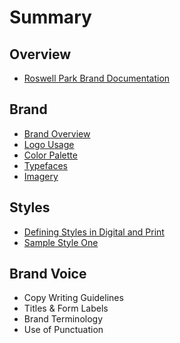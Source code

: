# Summary

## Overview

* [Roswell Park Brand Documentation](README.md)

## Brand

* [Brand Overview](brand/brand-overview.md)
* [Logo Usage](brand/logo-usage.md)
* [Color Palette](brand/color-palette.md)
* [Typefaces](brand/typefaces.md)
* [Imagery](brand/imagery.md)

## Styles

* [Defining Styles in Digital and Print](methods.md)
* [Sample Style One](sample-style-one.md)

## Brand Voice

* Copy Writing Guidelines
* Titles & Form Labels
* Brand Terminology
* Use of Punctuation



